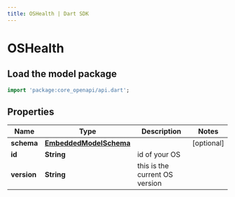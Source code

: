 ```yaml
---
title: OSHealth | Dart SDK
---
```


# OSHealth

## Load the model package
```dart
import 'package:core_openapi/api.dart';
```

## Properties
Name | Type | Description | Notes
------------ | ------------- | ------------- | -------------
**schema** | [**EmbeddedModelSchema**](EmbeddedModelSchema) |  | [optional] 
**id** | **String** | id of your OS | 
**version** | **String** | this is the current OS version | 





